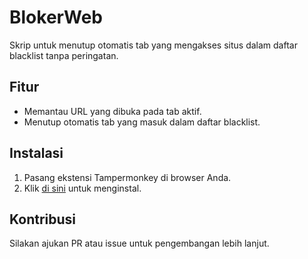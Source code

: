 # BlokerWeb
Skrip untuk menutup otomatis tab yang mengakses situs dalam daftar blacklist tanpa peringatan.

## Fitur
- Memantau URL yang dibuka pada tab aktif.
- Menutup otomatis tab yang masuk dalam daftar blacklist.

## Instalasi
1. Pasang ekstensi Tampermonkey di browser Anda.
2. Klik [di sini](https://raw.githubusercontent.com/yourusername/BlokerWeb/main/BlokerWeb.user.js) untuk menginstal.

## Kontribusi
Silakan ajukan PR atau issue untuk pengembangan lebih lanjut.
